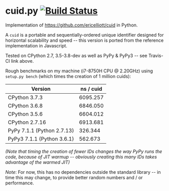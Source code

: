 # cuid.py [![Build Status](https://travis-ci.org/necaris/cuid.py.svg)](https://travis-ci.org/necaris/cuid.py)

Implementation of https://github.com/ericelliott/cuid in Python.

A `cuid` is a portable and sequentially-ordered unique identifier designed for
horizontal scalability and speed -- this version is ported from the reference
implementation in Javascript.

Tested on CPython 2.7, 3.5-3.8-dev as well as PyPy & PyPy3 -- see Travis-CI link above.

Rough benchmarks on my machine (i7-8750H CPU @ 2.20GHz) using `setup.py bench`
(which times the creation of 1 million cuids):

Version | ns / cuid
--------|----------
CPython 3.7.3 | 6095.257
CPython 3.6.8 | 6846.050
CPython 3.5.6 | 6604.012
CPython 2.7.16 | 6913.681
PyPy 7.1.1 (Python 2.7.13) | 326.344
PyPy3 7.1.1 (Python 3.6.1) | 562.673

_(Note that timing the creation of fewer IDs changes the way PyPy runs the code, because of JIT warmup --
obviously creating this many IDs takes advantage of the warmed JIT)_

*Note*: For now, this has no dependencies outside the standard library -- in
time this may change, to provide better random numbers and / or performance.

